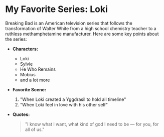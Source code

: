 # My Favorite Series: Loki

Breaking Bad is an American television series that follows the transformation of Walter White from a high school chemistry teacher to a ruthless methamphetamine manufacturer. Here are some key points about the series:

- **Characters:**
  - Loki
  - Sylvie
  - He Who Remains
  - Mobius
  - and a lot more

- **Favorite Scene:**
  1. "When Loki created a Yggdrasil to hold all timeline"
  2. "When Loki feel in love with his other self"

- **Quotes:**
  > "I know what I want, what kind of god I need to be — for you, for all of us."
